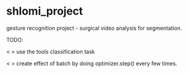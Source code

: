 # shlomi_project
gesture recognition project - surgical video analysis for segmentation.

TODO:

< > use the tools classification task

< > create effect of batch by doing optimizer.step() every few times.

